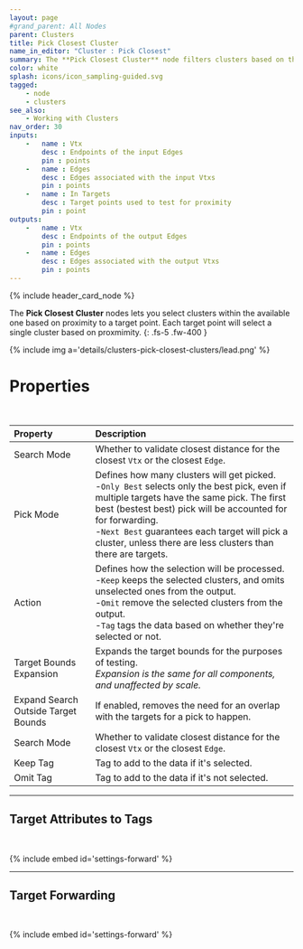 ```yaml
---
layout: page
#grand_parent: All Nodes
parent: Clusters
title: Pick Closest Cluster
name_in_editor: "Cluster : Pick Closest"
summary: The **Pick Closest Cluster** node filters clusters based on their proximity to target points, allowing selection, omission, or tagging of the closest clusters.
color: white
splash: icons/icon_sampling-guided.svg
tagged:
    - node
    - clusters
see_also:
    - Working with Clusters
nav_order: 30
inputs:
    -   name : Vtx
        desc : Endpoints of the input Edges
        pin : points
    -   name : Edges
        desc : Edges associated with the input Vtxs
        pin : points
    -   name : In Targets
        desc : Target points used to test for proximity
        pin : point
outputs:
    -   name : Vtx
        desc : Endpoints of the output Edges
        pin : points
    -   name : Edges
        desc : Edges associated with the output Vtxs
        pin : points
---
```


{% include header_card_node %}

The **Pick Closest Cluster** nodes lets you select clusters within the available one based on proximity to a target point. Each target point will select a single cluster based on proxmimity.
{: .fs-5 .fw-400 } 

{% include img a='details/clusters-pick-closest-clusters/lead.png' %}

# Properties
<br>

| Property       | Description          |
|:-------------|:------------------|
| Search Mode          | Whether to validate closest distance for the closest `Vtx` or the closest `Edge`. |
| Pick Mode          | Defines how many clusters will get picked.<br>-`Only Best` selects only the best pick, even if multiple targets have the same pick. The first best (bestest best) pick will be accounted for for forwarding.<br>-`Next Best` guarantees each target will pick a cluster, unless there are less clusters than there are targets. |
| Action          | Defines how the selection will be processed.<br>-`Keep` keeps the selected clusters, and omits unselected ones from the output.<br>-`Omit` remove the selected clusters from the output.<br>-`Tag` tags the data based on whether they're selected or not. |
| Target Bounds Expansion         | Expands the target bounds for the purposes of testing.<br>*Expansion is the same for all components, and unaffected by scale.* |
| Expand Search Outside Target Bounds         | If enabled, removes the need for an overlap with the targets for a pick to happen. |
| Search Mode          | Whether to validate closest distance for the closest `Vtx` or the closest `Edge`. |
| Keep Tag          | Tag to add to the data if it's selected. |
| Omit Tag          | Tag to add to the data if it's not selected. |

---
## Target Attributes to Tags
<br>

{% include embed id='settings-forward' %}


---
## Target Forwarding
<br>

{% include embed id='settings-forward' %}
